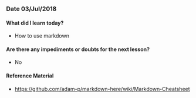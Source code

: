 ### Date 03/Jul/2018

#### What did I learn today?
  * How to use markdown

#### Are there any impediments or doubts for the next lesson?
  - No

#### Reference Material
  - https://github.com/adam-p/markdown-here/wiki/Markdown-Cheatsheet
